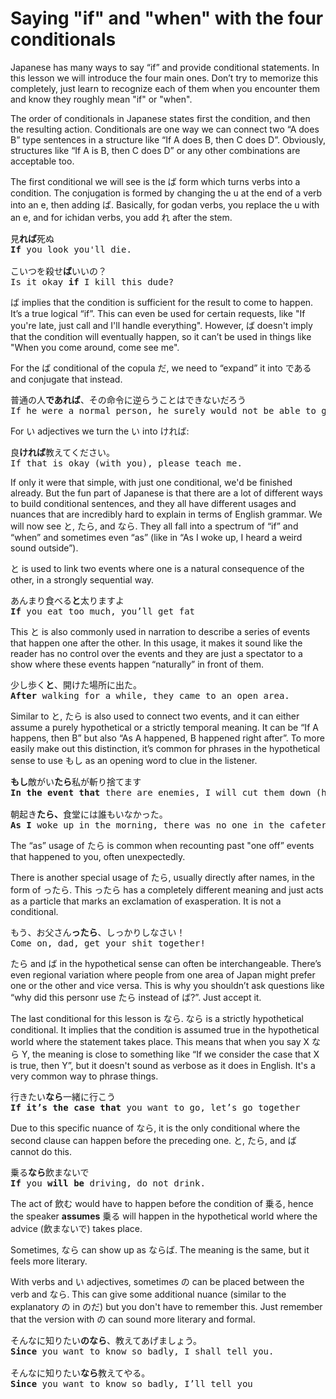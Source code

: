 # Saying "if" and "when" with the four conditionals

Japanese has many ways to say “if” and provide conditional statements. In this lesson we will introduce the four main ones. Don’t try to memorize this completely, just learn to recognize each of them when you encounter them and know they roughly mean "if" or "when". 

The order of conditionals in Japanese states first the condition, and then the resulting action. Conditionals are one way we can connect two “A does B” type sentences in a structure like “If A does B, then C does D”. Obviously, structures like “If A is B, then C does D” or any other combinations are acceptable too.

The first conditional we will see is the ば form which turns verbs into a condition. The conjugation is formed by changing the u at the end of a verb into an e, then adding ば. Basically, for godan verbs, you replace the u with an e, and for ichidan verbs, you add れ after the stem.

<pre>
見<b>れば</b>死ぬ
<b>If</b> you look you'll die.

こいつを殺せ<b>ば</b>いいの？
Is it okay <b>if</b> I kill this dude?
</pre>

ば implies that the condition is sufficient for the result to come to happen. It’s a true logical “if”. This can even be used for certain requests, like "If you're late, just call and I'll handle everything". However, ば doesn't imply that the condition will eventually happen, so it can’t be used in things like "When you come around, come see me". 

For the ば conditional of the copula だ, we need to “expand” it into である and conjugate that instead.

<pre>
普通の人<b>であれば</b>、その命令に逆らうことはできないだろう
If he were a normal person, he surely would not be able to go against that order.
</pre>

For い adjectives we turn the い into ければ:

<pre>
良<b>ければ</b>教えてください。
If that is okay (with you), please teach me.
</pre>

If only it were that simple, with just one conditional, we'd be finished already. But the fun part of Japanese is that there are a lot of different ways to build conditional sentences, and they all have different usages and nuances that are incredibly hard to explain in terms of English grammar. We will now see と, たら, and なら. They all fall into a spectrum of “if” and “when” and sometimes even “as” (like in “As I woke up, I heard a weird sound outside”). 

と is used to link two events where one is a natural consequence of the other, in a strongly sequential way.

<pre>
あんまり食べる<b>と</b>太りますよ
<b>If</b> you eat too much, you’ll get fat
</pre>

This と is also commonly used in narration to describe a series of events that happen one after the other. In this usage, it makes it sound like the reader has no control over the events and they are just a spectator to a show where these events happen “naturally” in front of them.

<pre>
少し歩く<b>と</b>、開けた場所に出た。
<b>After</b> walking for a while, they came to an open area.
</pre>

Similar to と, たら is also used to connect two events, and it can either assume a purely hypothetical or a strictly temporal meaning. It can be “If A happens, then B” but also “As A happened, B happened right after”. To more easily make out this distinction, it’s common for phrases in the hypothetical sense to use もし as an opening word to clue in the listener.

<pre>
<b>もし</b>敵がい<b>たら</b>私が斬り捨てます
<b>In the event that</b> there are enemies, I will cut them down (hypothetical)

朝起き<b>たら、</b>食堂には誰もいなかった。
<b>As I</b> woke up in the morning, there was no one in the cafeteria.
</pre>

The “as” usage of たら is common when recounting past "one off” events that happened to you, often unexpectedly.

There is another special usage of たら, usually directly after names, in the form of ったら. This ったら has a completely different meaning and just acts as a particle that marks an exclamation of exasperation. It is not a conditional.

<pre>
もう、お父さん<b>ったら</b>、しっかりしなさい！
Come on, dad, get your shit together!
</pre>

たら and ば in the hypothetical sense can often be interchangeable. There’s even regional variation where people from one area of Japan might prefer one or the other and vice versa. This is why you shouldn’t ask questions like “why did this personr use たら instead of ば?”. Just accept it.

The last conditional for this lesson is なら. なら is a strictly hypothetical conditional. It implies that the condition is assumed true in the hypothetical world where the statement takes place.
This means that when you say X なら Y, the meaning is close to something like “If we consider the case that X is true, then Y”, but it doesn't sound as verbose as it does in English. It's a very common way to phrase things.

<pre>
行きたい<b>なら</b>一緒に行こう
<b>If it’s the case that</b> you want to go, let’s go together
</pre>

Due to this specific nuance of なら, it is the only conditional where the second clause can happen before the preceding one. と, たら, and ば cannot do this.

<pre>
乗る<b>なら</b>飲まないで
<b>If</b> you <b>will be</b> driving, do not drink.
</pre>

The act of 飲む would have to happen before the condition of 乗る, hence the speaker **assumes** 乗る will happen in the hypothetical world where the advice (飲まないで) takes place.

Sometimes, なら can show up as ならば. The meaning is the same, but it feels more literary.

With verbs and い adjectives, sometimes の can be placed between the verb and なら. This can give some additional nuance (similar to the explanatory の in のだ) but you don't have to remember this. Just remember that the version with の can sound more literary and formal.

<pre>
そんなに知りたい<b>のなら</b>、教えてあげましょう。
<b>Since</b> you want to know so badly, I shall tell you.

そんなに知りたい<b>なら</b>教えてやる。
<b>Since</b> you want to know so badly, I’ll tell you
</pre>